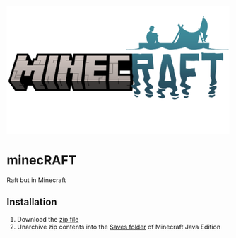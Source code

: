 ![minecRAFT](/minecRAFT.png)

# minecRAFT
Raft but in Minecraft

## Installation
1. Download the [zip file](https://github.com/kirbycope/minecRAFT/archive/refs/heads/main.zip)
1. Unarchive zip contents into the [Saves folder](https://help.minecraft.net/hc/en-us/articles/4409159214605-Managing-Data-and-Game-Storage-in-Minecraft-Java-Edition) of Minecraft Java Edition
